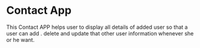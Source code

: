 # Contact App

This Contact APP helps user to display all details of added user so that a user can add . delete and update that other user information whenever she or he want.
